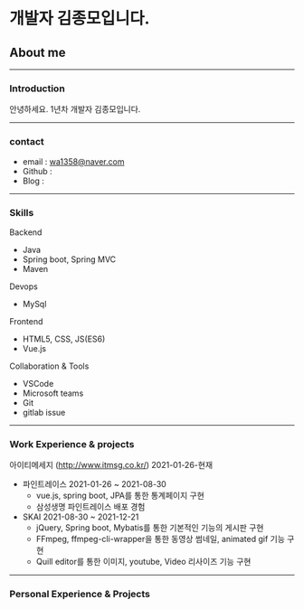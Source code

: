 # 개발자 김종모입니다.

## About me
---
### Introduction
안녕하세요. 1년차 개발자 김종모입니다.

---
### contact
- email : wa1358@naver.com
- Github : 
- Blog :

---
### Skills
Backend
- Java
- Spring boot, Spring MVC
- Maven

Devops
- MySql

Frontend
- HTML5, CSS, JS(ES6)
- Vue.js
  
Collaboration & Tools
- VSCode
- Microsoft teams
- Git
- gitlab issue

---
### Work Experience & projects
아이티메세지 (http://www.itmsg.co.kr/)
2021-01-26-현재

- 파인트레이스 2021-01-26 ~ 2021-08-30
  - vue.js, spring boot, JPA를 통한 통계페이지 구현
  - 삼성생명 파인트레이스 배포 경험
- SKAI 2021-08-30 ~ 2021-12-21
  - jQuery, Spring boot, Mybatis를 통한 기본적인 기능의 게시판 구현
  - FFmpeg, ffmpeg-cli-wrapper을 통한 동영상 썸네일, animated gif 기능 구현
  - Quill editor를 통한 이미지, youtube, Video 리사이즈 기능 구현 

---
### Personal Experience & Projects

